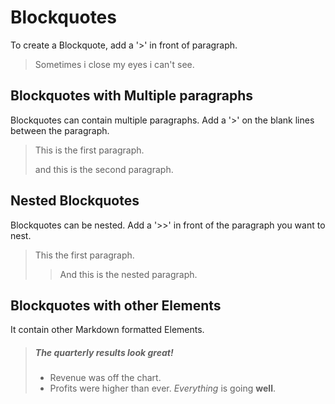 # Blockquotes
To create a Blockquote, add a '>' in front of paragraph.
> Sometimes i close my eyes i can't see.  
## Blockquotes with Multiple paragraphs
Blockquotes can contain multiple paragraphs. Add a '>' on the blank lines between the paragraph.
>This is the first paragraph.
>
> and this is the second paragraph.
## Nested Blockquotes
Blockquotes can  be nested. Add a '>>' in front of the paragraph you want to nest.
>  This the first paragraph.
>
>> And this is the nested paragraph.
## Blockquotes with other Elements
It contain other Markdown formatted Elements.
> ##### The quarterly results look great!
>
> - Revenue  was off the chart.
> - Profits were higher than ever.
> *Everything* is going **well**.
